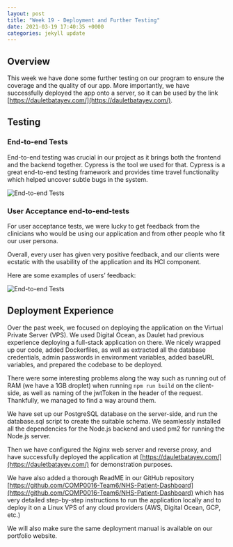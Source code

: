 ```yaml
---
layout: post
title: "Week 19 - Deployment and Further Testing"
date: 2021-03-19 17:40:35 +0000
categories: jekyll update
---
```


## Overview
This week we have done some further testing on our program to ensure the coverage and the quality of our app. More importantly, we have successfully deployed the app onto a server, so it can be used by the link [https://dauletbatayev.com/](https://dauletbatayev.com/).

## Testing

### End-to-end Tests

End-to-end testing was crucial in our project as it brings both the frontend and the backend together. Cypress is the tool we used for that. Cypress is a great end-to-end testing framework and provides time travel functionality which helped uncover subtle bugs in the system.

![End-to-end Tests](/Dev-Blog/assets/week19/end-to-end_test.png)

### User Acceptance end-to-end-tests

For user acceptance tests, we were lucky to get feedback from the clinicians who would be using our application and from other people who fit our user persona.

Overall, every user has given very positive feedback, and our clients were ecstatic with the usability of the application and its HCI component.

Here are some examples of users’ feedback:

![End-to-end Tests](/Dev-Blog/assets/week19/user_acceptance_end-to-end.png)

## Deployment Experience

Over the past week, we focused on deploying the application on the Virtual Private Server (VPS). We used Digital Ocean, as Daulet had previous experience deploying a full-stack application on there. We nicely wrapped up our code, added Dockerfiles, as well as extracted all the database credentials, admin passwords in environment variables, added baseURL variables, and prepared the codebase to be deployed.

There were some interesting problems along the way such as running out of RAM (we have a 1GB droplet) when running `npm run build` on the client-side, as well as naming of the jwtToken in the header of the request. Thankfully, we managed to find a way around them.

We have set up our PostgreSQL database on the server-side, and run the database.sql script to create the suitable schema. We seamlessly installed all the dependencies for the Node.js backend and used pm2 for running the Node.js server.

Then we have configured the Nginx web server and reverse proxy, and have successfully deployed the application at [https://dauletbatayev.com/](https://dauletbatayev.com/) for demonstration purposes.

We have also added a thorough ReadME in our GitHub repository [https://github.com/COMP0016-Team6/NHS-Patient-Dashboard](https://github.com/COMP0016-Team6/NHS-Patient-Dashboard) which has very detailed step-by-step instructions to run the application locally and to deploy it on a Linux VPS of any cloud providers (AWS, Digital Ocean, GCP, etc.)

We will also make sure the same deployment manual is available on our portfolio website.
